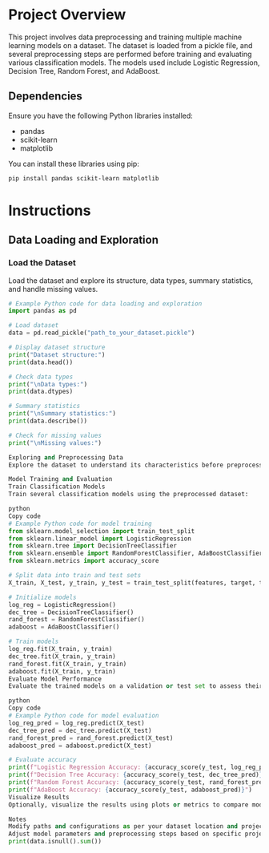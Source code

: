 # Project Overview

This project involves data preprocessing and training multiple machine learning models on a dataset. The dataset is loaded from a pickle file, and several preprocessing steps are performed before training and evaluating various classification models. The models used include Logistic Regression, Decision Tree, Random Forest, and AdaBoost.

## Dependencies

Ensure you have the following Python libraries installed:

- pandas
- scikit-learn
- matplotlib

You can install these libraries using pip:

```sh
pip install pandas scikit-learn matplotlib
```

# Instructions

## Data Loading and Exploration

### Load the Dataset

Load the dataset and explore its structure, data types, summary statistics, and handle missing values.

```python
# Example Python code for data loading and exploration
import pandas as pd

# Load dataset
data = pd.read_pickle("path_to_your_dataset.pickle")

# Display dataset structure
print("Dataset structure:")
print(data.head())

# Check data types
print("\nData types:")
print(data.dtypes)

# Summary statistics
print("\nSummary statistics:")
print(data.describe())

# Check for missing values
print("\nMissing values:")

Exploring and Preprocessing Data
Explore the dataset to understand its characteristics before preprocessing. This includes checking for any missing values, ensuring all columns have the correct data types, and handling any necessary data transformations.

Model Training and Evaluation
Train Classification Models
Train several classification models using the preprocessed dataset:

python
Copy code
# Example Python code for model training
from sklearn.model_selection import train_test_split
from sklearn.linear_model import LogisticRegression
from sklearn.tree import DecisionTreeClassifier
from sklearn.ensemble import RandomForestClassifier, AdaBoostClassifier
from sklearn.metrics import accuracy_score

# Split data into train and test sets
X_train, X_test, y_train, y_test = train_test_split(features, target, test_size=0.2, random_state=42)

# Initialize models
log_reg = LogisticRegression()
dec_tree = DecisionTreeClassifier()
rand_forest = RandomForestClassifier()
adaboost = AdaBoostClassifier()

# Train models
log_reg.fit(X_train, y_train)
dec_tree.fit(X_train, y_train)
rand_forest.fit(X_train, y_train)
adaboost.fit(X_train, y_train)
Evaluate Model Performance
Evaluate the trained models on a validation or test set to assess their accuracy:

python
Copy code
# Example Python code for model evaluation
log_reg_pred = log_reg.predict(X_test)
dec_tree_pred = dec_tree.predict(X_test)
rand_forest_pred = rand_forest.predict(X_test)
adaboost_pred = adaboost.predict(X_test)

# Evaluate accuracy
print(f"Logistic Regression Accuracy: {accuracy_score(y_test, log_reg_pred)}")
print(f"Decision Tree Accuracy: {accuracy_score(y_test, dec_tree_pred)}")
print(f"Random Forest Accuracy: {accuracy_score(y_test, rand_forest_pred)}")
print(f"AdaBoost Accuracy: {accuracy_score(y_test, adaboost_pred)}")
Visualize Results
Optionally, visualize the results using plots or metrics to compare model performances.

Notes
Modify paths and configurations as per your dataset location and project setup.
Adjust model parameters and preprocessing steps based on specific project requirements.
print(data.isnull().sum())
